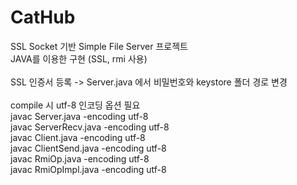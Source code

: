 # CatHub
SSL Socket 기반 Simple File Server 프로젝트<br>
JAVA를 이용한 구현 (SSL, rmi 사용)<br><br>
SSL 인증서 등록 -> Server.java 에서 비밀번호와 keystore 폴더 경로 변경<br><br>
compile 시 utf-8 인코딩 옵션 필요 <br>
  javac Server.java -encoding utf-8 <br>
  javac ServerRecv.java -encoding utf-8 <br>
  javac Client.java -encoding utf-8 <br>
  javac ClientSend.java -encoding utf-8 <br>
  javac RmiOp.java -encoding utf-8 <br>
  javac RmiOpImpl.java -encoding utf-8 <br>


